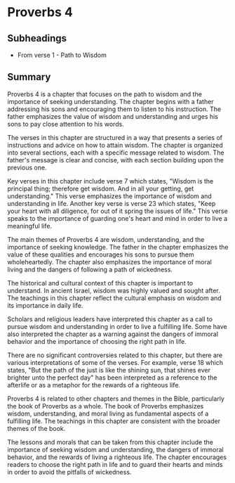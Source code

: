 # Proverbs 4

## Subheadings

* From verse 1 - Path to Wisdom

## Summary

Proverbs 4 is a chapter that focuses on the path to wisdom and the importance of seeking understanding. The chapter begins with a father addressing his sons and encouraging them to listen to his instruction. The father emphasizes the value of wisdom and understanding and urges his sons to pay close attention to his words.

The verses in this chapter are structured in a way that presents a series of instructions and advice on how to attain wisdom. The chapter is organized into several sections, each with a specific message related to wisdom. The father's message is clear and concise, with each section building upon the previous one.

Key verses in this chapter include verse 7 which states, "Wisdom is the principal thing; therefore get wisdom. And in all your getting, get understanding." This verse emphasizes the importance of wisdom and understanding in life. Another key verse is verse 23 which states, "Keep your heart with all diligence, for out of it spring the issues of life." This verse speaks to the importance of guarding one's heart and mind in order to live a meaningful life.

The main themes of Proverbs 4 are wisdom, understanding, and the importance of seeking knowledge. The father in the chapter emphasizes the value of these qualities and encourages his sons to pursue them wholeheartedly. The chapter also emphasizes the importance of moral living and the dangers of following a path of wickedness.

The historical and cultural context of this chapter is important to understand. In ancient Israel, wisdom was highly valued and sought after. The teachings in this chapter reflect the cultural emphasis on wisdom and its importance in daily life.

Scholars and religious leaders have interpreted this chapter as a call to pursue wisdom and understanding in order to live a fulfilling life. Some have also interpreted the chapter as a warning against the dangers of immoral behavior and the importance of choosing the right path in life.

There are no significant controversies related to this chapter, but there are various interpretations of some of the verses. For example, verse 18 which states, "But the path of the just is like the shining sun, that shines ever brighter unto the perfect day" has been interpreted as a reference to the afterlife or as a metaphor for the rewards of a righteous life.

Proverbs 4 is related to other chapters and themes in the Bible, particularly the book of Proverbs as a whole. The book of Proverbs emphasizes wisdom, understanding, and moral living as fundamental aspects of a fulfilling life. The teachings in this chapter are consistent with the broader themes of the book.

The lessons and morals that can be taken from this chapter include the importance of seeking wisdom and understanding, the dangers of immoral behavior, and the rewards of living a righteous life. The chapter encourages readers to choose the right path in life and to guard their hearts and minds in order to avoid the pitfalls of wickedness.
